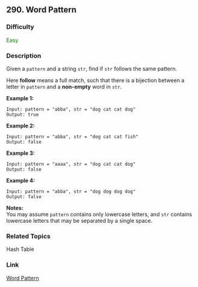 ## 290. Word Pattern
### Difficulty

 <font color=green>Easy</font>

### Description

Given a `pattern` and a string `str`, find if `str` follows the same pattern.

Here **follow** means a full match, such that there is a bijection between a
letter in `pattern` and a **non-empty** word in `str`.

**Example 1:**
            Input: pattern = "abba", str = "dog cat cat dog"    Output: true

**Example 2:**
            Input: pattern = "abba", str = "dog cat cat fish"    Output: false

**Example 3:**
            Input: pattern = "aaaa", str = "dog cat cat dog"    Output: false

**Example 4:**
            Input: pattern = "abba", str = "dog dog dog dog"    Output: false

**Notes:**  
You may assume `pattern` contains only lowercase letters, and `str` contains
lowercase letters that may be separated by a single space.


### Related Topics

Hash Table


### Link
[Word Pattern](https://leetcode.com/problems/word-pattern)
